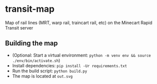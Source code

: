 # transit-map

Map of rail lines (MRT, warp rail, traincart rail, etc) on the Minecart Rapid Transit server

## Building the map
* (Optional: Start a virtual environment: `python -m venv env && source ./env/bin/activate.sh`)
* Install dependencies: `pip install -Ur requirements.txt`
* Run the build script: `python build.py`
* The map is located at `out.svg`
